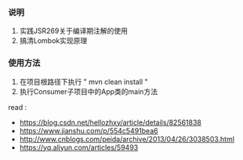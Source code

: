 ### 说明
1. 实践JSR269关于编译期注解的使用
2. 搞清Lombok实现原理


### 使用方法
1. 在项目根路径下执行 " mvn clean install "
2. 执行Consumer子项目中的App类的main方法

read :
* https://blog.csdn.net/hellozhxy/article/details/82561838
* https://www.jianshu.com/p/554c5491bea6
* http://www.cnblogs.com/peida/archive/2013/04/26/3038503.html
* https://yq.aliyun.com/articles/59493
